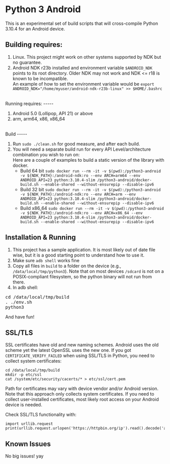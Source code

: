 Python 3 Android
================

This is an experimental set of build scripts that will cross-compile Python 3.10.4 for an Android device.

Building requires:
-----

1. Linux. This project might work on other systems supported by NDK but no guarantee.
2. Android NDK r23b installed and environment variable ``$ANDROID_NDK`` points to its root directory. Older NDK may not work and NDK <= r18 is known to be incompatible.
   <br>An example of how to set the environment variable would be ``export ANDROID_NDK="/home/myuser/android-ndk-r23b-linux" >> $HOME/.bashrc``

<br>
Running requires:
-----

1. Android 5.0 (Lollipop, API 21) or above
2. arm, arm64, x86, x86_64

<br>
Build
-----

1. Run `sudo ./clean.sh` for good measure, and after each build.
2. You will need a separate build run for every API Level/architecture combination you wish to run on:
   <br>Here are a couple of examples to build a static version of the library with docker.
   * Build 64 bit `sudo docker run --rm -it -v $(pwd):/python3-android -v ${NDK_PATH}:/android-ndk:ro --env ARCH=arm64 --env ANDROID_API=23 python:3.10.4-slim /python3-android/docker-build.sh --enable-shared --without-ensurepip --disable-ipv6`
   * Build 32 bit `sudo docker run --rm -it -v $(pwd):/python3-android -v ${NDK_PATH}:/android-ndk:ro --env ARCH=arm --env ANDROID_API=23 python:3.10.4-slim /python3-android/docker-build.sh --enable-shared --without-ensurepip --disable-ipv6`
   * Build x86_64 `sudo docker run --rm -it -v $(pwd):/python3-android -v ${NDK_PATH}:/android-ndk:ro --env ARCH=x86_64 --env ANDROID_API=23 python:3.10.4-slim /python3-android/docker-build.sh --enable-shared --without-ensurepip --disable-ipv6`


Installation & Running
------------

1. This project has a sample application. It is most likely out of date file wise, but it is a good starting point to understand how to use it.
2. Make sure `adb shell` works fine
3. Copy all files in `build` to a folder on the device (e.g., ```/data/local/tmp/python3```). Note that on most devices `/sdcard` is not on a POSIX-compliant filesystem, so the python binary will not run from there.
4. In adb shell:
<pre>
cd /data/local/tmp/build
. ./env.sh
python3
</pre>
   And have fun!

SSL/TLS
-------
SSL certificates have old and new naming schemes. Android uses the old scheme yet the latest OpenSSL uses the new one. If you got ```CERTIFICATE_VERIFY_FAILED``` when using SSL/TLS in Python, you need to collect system certificates:
```
cd /data/local/tmp/build
mkdir -p etc/ssl
cat /system/etc/security/cacerts/* > etc/ssl/cert.pem
```
Path for certificates may vary with device vendor and/or Android version. Note that this approach only collects system certificates. If you need to collect user-installed certificates, most likely root access on your Android device is needed.

Check SSL/TLS functionality with:
```
import urllib.request
print(urllib.request.urlopen('https://httpbin.org/ip').read().decode('ascii'))
```

Known Issues
------------

No big issues! yay

